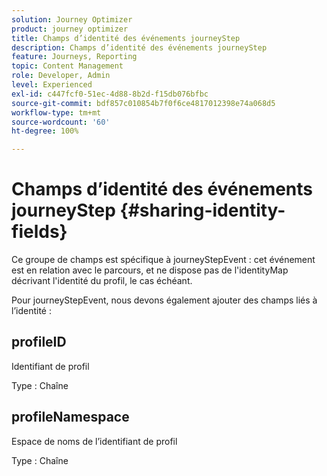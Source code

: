 ```yaml
---
solution: Journey Optimizer
product: journey optimizer
title: Champs d’identité des événements journeyStep
description: Champs d’identité des événements journeyStep
feature: Journeys, Reporting
topic: Content Management
role: Developer, Admin
level: Experienced
exl-id: c447fcf0-51ec-4d88-8b2d-f15db076bfbc
source-git-commit: bdf857c010854b7f0f6ce4817012398e74a068d5
workflow-type: tm+mt
source-wordcount: '60'
ht-degree: 100%

---
```


# Champs d’identité des événements journeyStep {#sharing-identity-fields}

Ce groupe de champs est spécifique à journeyStepEvent : cet événement est en relation avec le parcours, et ne dispose pas de l&#39;identityMap décrivant l&#39;identité du profil, le cas échéant.

Pour journeyStepEvent, nous devons également ajouter des champs liés à l’identité :

## profileID

Identifiant de profil

Type : Chaîne

## profileNamespace

Espace de noms de l’identifiant de profil

Type : Chaîne

